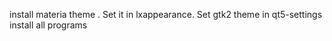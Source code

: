 install materia theme .
Set it in lxappearance.
Set gtk2 theme in qt5-settings
install all programs
